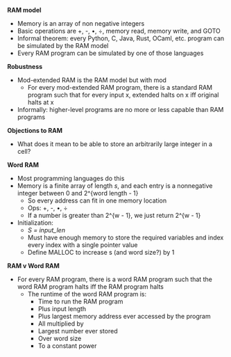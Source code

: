 **RAM model**

- Memory is an array of non negative integers
- Basic operations are +, -, •, ÷, memory read, memory write, and GOTO
- Informal theorem: every Python, C, Java, Rust, OCaml, etc. program can be simulated by the RAM model
- Every RAM program can be simulated by one of those languages

**Robustness**

- Mod-extended RAM is the RAM model but with mod
  - For every mod-extended RAM program, there is a standard RAM program such that for every input x, extended halts on x iff original halts at x
- Informally: higher-level programs are no more or less capable than RAM programs

**Objections to RAM**

- What does it mean to be able to store an arbitrarily large integer in a cell?

**Word RAM**

- Most programming languages do this
- Memory is a finite array of length _s_, and each entry is a nonnegative integer between 0 and 2^{word length - 1}
  - So every address can fit in one memory location
  - Ops: +, -, •, ÷
  - If a number is greater than 2^{w - 1}, we just return 2^{w - 1}
- Initialization:
  - _S = input_len_
  - Must have enough memory to store the required variables and index every index with a single pointer value
  - Define MALLOC to increase s (and word size?) by 1

**RAM v Word RAM**

- For every RAM program, there is a word RAM program such that the word RAM program halts iff the RAM program halts
  - The runtime of the word RAM program is:
    - Time to run the RAM program
    - Plus input length
    - Plus largest memory address ever accessed by the program
    - All multiplied by
    - Largest number ever stored
    - Over word size
    - To a constant power
